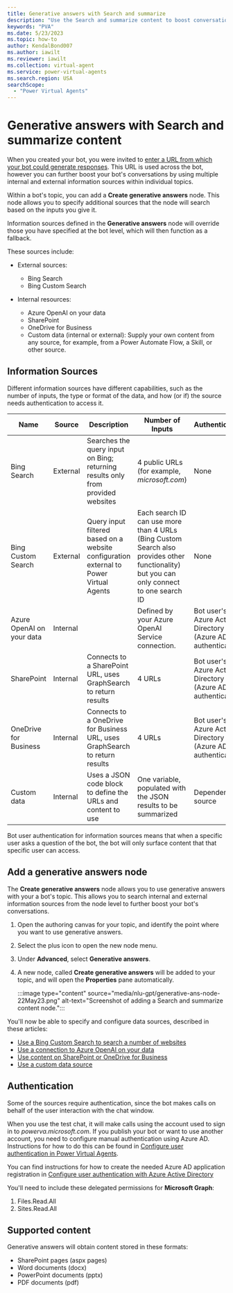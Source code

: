 ```yaml
---
title: Generative answers with Search and summarize
description: "Use the Search and summarize content to boost conversations."
keywords: "PVA"
ms.date: 5/23/2023
ms.topic: how-to
author: KendalBond007
ms.author: iawilt
ms.reviewer: iawilt
ms.collection: virtual-agent
ms.service: power-virtual-agents
ms.search.region: USA
searchScope:
  - "Power Virtual Agents"
---
```


# Generative answers with Search and summarize content

When you created your bot, you were invited to [enter a URL from which your bot could generate responses](nlu-boost-conversations.md). This URL is used across the bot, however you can further boost your bot's conversations by using multiple internal and external information sources within individual topics.

Within a bot's topic, you can add a  **Create generative answers** node. This node allows you to specify additional sources that the node will search based on the inputs you give it. 

Information sources defined in the **Generative answers** node will override those you have specified at the bot level, which will then function as a fallback. 

These sources include:

- External sources:
  - Bing Search
  - Bing Custom Search

- Internal resources:
  - Azure OpenAI on your data
  - SharePoint
  - OneDrive for Business
  - Custom data (internal or external): Supply your own content from any source, for example, from a Power Automate Flow, a Skill, or other source.

## Information Sources

Different information sources have different capabilities, such as the number of inputs, the type or format of the data, and how (or if) the source needs authentication to access it.


| Name | Source | Description | Number of Inputs | Authentication |
| --- | --- | --- | --- | --- |
| Bing Search | External | Searches the query input on Bing; returning results only from provided websites | 4 public URLs (for example, _microsoft.com_) | None |
| Bing Custom Search | External | Query input filtered based on a website configuration external to Power Virtual Agents | Each search ID can use more than 4 URLs (Bing Custom Search also provides other functionality) but you can only connect to one search ID | None |
| Azure OpenAI on your data | Internal |  | Defined by your Azure OpenAI Service connection. | Bot user's Azure Active Directory (Azure AD) authentication |
| SharePoint | Internal | Connects to a SharePoint URL, uses GraphSearch to return results | 4 URLs | Bot user's Azure Active Directory (Azure AD) authentication |
| OneDrive for Business | Internal | Connects to a OneDrive for Business URL, uses GraphSearch to return results | 4 URLs | Bot user's Azure Active Directory (Azure AD) authentication |
| Custom data | Internal | Uses a JSON code block to define the URLs and content to use | One variable, populated with the JSON results to be summarized | Dependent on source |

Bot user authentication for information sources means that when a specific user asks a question of the bot, the bot will only surface content that that specific user can access.




## Add a generative answers node

The **Create generative answers** node allows you to use generative answers with your a bot's topic. This allows you to search internal and external information sources from the node level to further boost your bot's conversations.

1. Open the authoring canvas for your topic, and identify the point where you want to use generative answers.

1. Select the plus icon to open the new node menu.

1. Under **Advanced**, select **Generative answers**.

1. A new node, called **Create generative answers** will be added to your topic, and will open the **Properties** pane automatically.
 
    :::image type="content" source="media/nlu-gpt/generative-ans-node-22May23.png" alt-text="Screenshot of adding a Search and summarize content node.":::

You'll now be able to specify and configure data sources, described in these articles:

- [Use a Bing Custom Search to search a number of websites](nlu-generative-answers-bing.md)
- [Use a connection to Azure OpenAI on your data](nlu-generative-answers-azure-openai.md)
- [Use content on SharePoint or OneDrive for Business](nlu-generative-answers-sharepoint-onedrive.md)
- [Use a custom data source](nlu-generative-answers-custom-data.md)

## Authentication

Some of the sources require authentication, since the bot makes calls on behalf of the user interaction with the chat window. 

When you use the test chat, it will make calls using the account used to sign in to _powerva.microsoft.com_. 
If you publish your bot or want to use another account, you need to configure manual authentication using Azure AD. 
Instructions for how to do this can be found in [Configure user authentication in Power Virtual Agents](configuration-end-user-authentication.md).

You can find instructions for how to create the needed Azure AD application registration in [Configure user authentication with Azure Active Directory](configuration-authentication-azure-ad.md)

You'll need to include these delegated permissions for **Microsoft Graph**:

1. Files.Read.All
2. Sites.Read.All

## Supported content

Generative answers will obtain content stored in these formats:

- SharePoint pages (aspx pages)
- Word documents (docx)
- PowerPoint documents (pptx)
- PDF documents (pdf)

